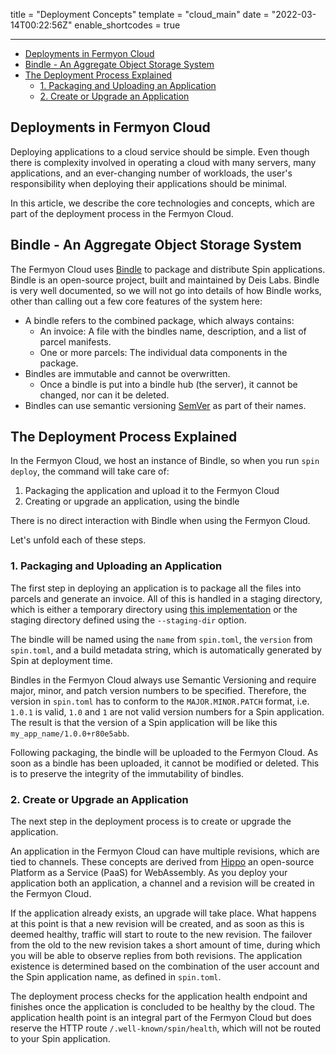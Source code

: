 title = "Deployment Concepts"
template = "cloud_main"
date = "2022-03-14T00:22:56Z"
enable_shortcodes = true

---

- [Deployments in Fermyon Cloud](#deployments-in-fermyon-cloud)
- [Bindle - An Aggregate Object Storage System](#bindle---an-aggregate-object-storage-system)
- [The Deployment Process Explained](#the-deployment-process-explained)
  - [1. Packaging and Uploading an Application](#1-packaging-and-uploading-an-application)
  - [2. Create or Upgrade an Application](#2-create-or-upgrade-an-application)


## Deployments in Fermyon Cloud

Deploying applications to a cloud service should be simple. Even though there is complexity involved in operating a cloud with many servers, many applications, and an ever-changing number of workloads, the user's responsibility when deploying their applications should be minimal.

In this article, we describe the core technologies and concepts, which are part of the deployment process in the Fermyon Cloud.

## Bindle - An Aggregate Object Storage System

The Fermyon Cloud uses [Bindle](https://github.com/deislabs/bindle) to package and distribute Spin applications. Bindle is an open-source project, built and maintained by Deis Labs. Bindle is very well documented, so we will not go into details of how Bindle works, other than calling out a few core features of the system here:

- A bindle refers to the combined package, which always contains:
  - An invoice: A file with the bindles name, description, and a list of parcel manifests.
  - One or more parcels: The individual data components in the package.
- Bindles are immutable and cannot be overwritten.
  - Once a bindle is put into a bindle hub (the server), it cannot be changed, nor can it be deleted.
- Bindles can use semantic versioning [SemVer](https://semver.org) as part of their names.

## The Deployment Process Explained

In the Fermyon Cloud, we host an instance of Bindle, so when you run `spin deploy`, the command will take care of:
1. Packaging the application and upload it to the Fermyon Cloud
2. Creating or upgrade an application, using the bindle

There is no direct interaction with Bindle when using the Fermyon Cloud.

Let's unfold each of these steps.

### 1. Packaging and Uploading an Application

The first step in deploying an application is to package all the files into parcels and generate an invoice.  All of this is handled in a staging directory, which is either a temporary directory using [this implementation](https://doc.rust-lang.org/std/env/fn.temp_dir.html#platform-specific-behavior) or the staging directory defined using the `--staging-dir` option.

The bindle will be named using the `name` from `spin.toml`, the `version` from `spin.toml`, and a build metadata string, which is automatically generated by Spin at deployment time.

Bindles in the Fermyon Cloud always use Semantic Versioning and require major, minor, and patch version numbers to be specified. Therefore, the version in `spin.toml` has to conform to the `MAJOR.MINOR.PATCH` format, i.e. `1.0.1` is valid, `1.0` and `1` are not valid version numbers for a Spin application. The result is that the version of a Spin application will be like this `my_app_name/1.0.0+r80e5abb`.

Following packaging, the bindle will be uploaded to the Fermyon Cloud. As soon as a bindle has been uploaded, it cannot be modified or deleted. This is to preserve the integrity of the immutability of bindles.

### 2. Create or Upgrade an Application

The next step in the deployment process is to create or upgrade the application.

An application in the Fermyon Cloud can have multiple revisions, which are tied to channels. These concepts are derived from [Hippo](https://docs.hippofactory.dev/) an open-source Platform as a Service (PaaS) for WebAssembly. As you deploy your application both an application, a channel and a revision will be created in the Fermyon Cloud.

If the application already exists, an upgrade will take place. What happens at this point is that a new revision will be created, and as soon as this is deemed healthy, traffic will start to route to the new revision. The failover from the old to the new revision takes a short amount of time, during which you will be able to observe replies from both revisions. The application existence is determined based on the combination of the user account and the Spin application name, as defined in `spin.toml`.

The deployment process checks for the application health endpoint and finishes once the application is concluded to be healthy by the cloud. The application health point is an integral part of the Fermyon Cloud but does reserve the HTTP route `/.well-known/spin/health`, which will not be routed to your Spin application.
